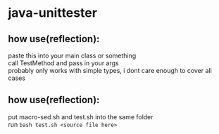 # java-unittester  

## how use(reflection): 

paste this into your main class or something  
call TestMethod and pass in your args  
probably only works with simple types, i dont care enough to cover all cases  

## how use(reflection): 


put macro-sed.sh and test.sh into the same folder  
run `bash test.sh <source file here>`
